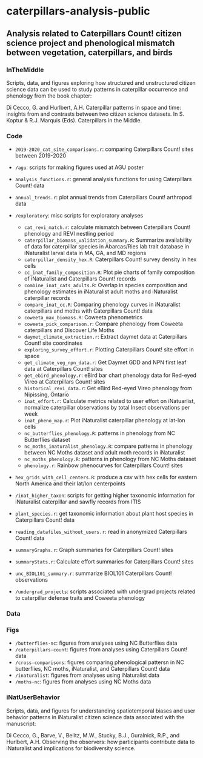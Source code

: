 # caterpillars-analysis-public

## Analysis related to Caterpillars Count! citizen science project and phenological mismatch between vegetation, caterpillars, and birds

### InTheMiddle

Scripts, data, and figures exploring how structured and unstructured citizen science data can be used to study patterns in caterpillar occurrence and phenology from the book chapter:

Di Cecco, G. and Hurlbert, A.H. Caterpillar patterns in space and time: insights from and contrasts between two citizen science datasets. In S. Koptur & R.J. Marquis (Eds). Caterpillars in the Middle. 

### Code

- `2019-2020_cat_site_comparisons.r`: comparing Caterpillars Count! sites between 2019-2020
- `/agu`: scripts for making figures used at AGU poster
- `analysis_functions.r`: general analysis functions for using Caterpillars Count! data
- `annual_trends.r`: plot annual trends from Caterpillars Count! arthropod data

- `/exploratory`: misc scripts for exploratory analyses
  - `cat_revi_match.r`: calculate mismatch between Caterpillars Count! phenology and REVI nestling period
  - `caterpillar_biomass_validation_summary.R`: Summarize availability of data for caterpillar species in Abarcas/Ries lab trait database in iNaturalist larval data in MA, GA, and MD regions 
  - `caterpillar_density_hex.R`: Caterpillars Count! survey density in hex cells
  - `cc_inat_family_composition.R`: Plot pie charts of family composition of iNaturalist and Caterpillars Count! records
  - `combine_inat_cats_adults.R`: Overlap in species composition and phenology estimates in iNaturalist adult moths and iNaturalist caterpillar records
  - `compare_inat_cc.R`: Comparing phenology curves in iNaturalist caterpillars and moths with Caterpillars Count! data
  - `coweeta_max_biomass.R`: Coweeta phenometrics
  - `coweeta_pick_comparison.r`: Compare phenology from Coweeta caterpillars and Discover Life Moths
  - `daymet_climate_extraction.r`: Extract daymet data at Caterpillars Count! site coordinates
  - `exploring_survey_effort.r`: Plotting Caterpillars Count! site effort in space
  - `get_climate_veg_npn_data.r`: Get Daymet GDD and NPN first leaf data at Caterpillars Count! sites
  - `get_ebird_phenology.r`: eBird bar chart phenology data for Red-eyed Vireo at Caterpillars Count! sites
  - `historical_revi_data.r`: Get eBird Red-eyed Vireo phenology from Nipissing, Ontario
  - `inat_effort.r`: Calculate metrics related to user effort on iNatuarlist, normalize caterpillar observations by total Insect observations per week
  - `inat_pheno_map.r`: Plot iNaturalist caterpillar phenology at lat-lon cells
  - `nc_butterflies_phenology.R`: patterns in phenology from NC Butterflies dataset
  - `nc_moths_inaturalist_phenology.R`: compare patterns in phenology between NC Moths dataset and adult moth records in iNaturalist
  - `nc_moths_phenology.R`: patterns in phenology from NC Moths dataset
  - `phenology.r`: Rainbow phenocurves for Caterpillars Count! sites
  
- `hex_grids_with_cell_centers.R`: produce a csv with hex cells for eastern North America and their lat/lon centerpoints
- `/inat_higher_taxon`: scripts for getting higher taxonomic information for iNaturalist caterpillar and sawfly records from ITIS
- `plant_species.r`: get taxonomic information about plant host species in Caterpillars Count! data
- `reading_datafiles_without_users.r`: read in anonymized Caterpillars Count! data
- `summaryGraphs.r`: Graph summaries for Caterpillars Count! sites
- `summaryStats.r`: Calculate effort summaries for Caterpillars Count! sites
- `unc_BIOL101_summary.r`: summarize BIOL101 Caterpillars Count! observations
- `/undergrad_projects`: scripts associated with undergrad projects related to caterpillar defense traits and Coweeta phenology

### Data

### Figs

- `/butterflies-nc`: figures from analyses using NC Butterflies data 
- `/caterpillars-count`: figures from analyses using Caterpillars Count! data
- `/cross-comparisons`: figures comparing phenological pattersn in NC butterflies, NC moths, iNaturalist, and Caterpillars Count! data
- `/inaturalist`: figures from analyses using iNaturalist data
- `/moths-nc`: figures from analyses using NC Moths data

### iNatUserBehavior

Scripts, data, and figures for understanding spatiotemporal biases and user behavior patterns in iNaturalist citizen science data associated with the manuscript:

Di Cecco, G., Barve, V., Belitz, M.W., Stucky, B.J., Guralnick, R.P., and Hurlbert, A.H. Observing the observers: how participants contribute data to iNaturalist and implications for biodiversity science.
 
